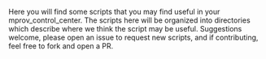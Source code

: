Here you will find some scripts that you may find useful in your mprov_control_center.  The scripts here will be organized into directories which describe where we think the script may be useful.  Suggestions welcome, please open an issue to request new scripts, and if contributing, feel free to fork and open a PR.
